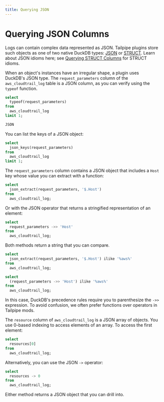 ```yaml
---
title: Querying JSON
---
```


# Querying JSON Columns

Logs can contain complex data represented as JSON. Tailpipe plugins store such objects as one of two native DuckDB types: [JSON](https://duckdb.org/docs/data/json/overview.html#retrieving-json-data) or [STRUCT](https://duckdb.org/docs/sql/data_types/struct.html#retrieving-from-structs). Learn about JSON idioms here; see [Querying STRUCT Columns](/docs/sql/querying-struct) for STRUCT idioms.

When an object's instances have an irregular shape, a plugin uses DuckDB's JSON type. The `request_parameters` column of the `aws_cloudtrail_log` table is a JSON column, as you can verify using the `typeof` function.

```sql
select
  typeof(request_parameters)
from
  aws_cloudtrail_log
limit 1;
```

```sql
JSON
```

You can list the keys of a JSON object:

```sql
select
  json_keys(request_parameters)
from
  aws_cloudtrail_log
limit 1;
```

The `request_parameters` column contains a JSON object that includes a `Host` key whose value you can extract with a function:

```sql
select
  json_extract(request_parameters, '$.Host')
from
  aws_cloudtrail_log;
```

Or with the JSON operator that returns a stringified representation of an element:

```sql
select
  request_parameters ->> 'Host'
from
  aws_cloudtrail_log;
```

Both methods return a string that you can compare.

```sql
select
  json_extract(request_parameters, '$.Host') ilike '%aws%'
from 
  aws_cloudtrail_log;

select
  (request_parameters ->> 'Host') ilike '%aws%'
from
  aws_cloudtrail_log;
```

In this case, DuckDB's precedence rules require you to parenthesize the `->>` expression. To avoid confusion, we often prefer functions over operators in Tailpipe mods.

The `resource` column of `aws_cloudtrail_log` is a JSON array of objects. You use 0-based indexing to access elements of an array. To access the first element:

```sql
select
  resources[0]
from
  aws_cloudtrail_log;
```

Alternatively, you can use the JSON `->` operator:

```sql
select
  resources -> 0
from
  aws_cloudtrail_log;
```

Either method returns a JSON object that you can drill into.


